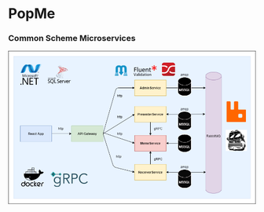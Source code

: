 # PopMe
### Common Scheme Microservices
![CommonScheme_Services](/Documentation/CommonScheme_Microservices.drawio.png)
